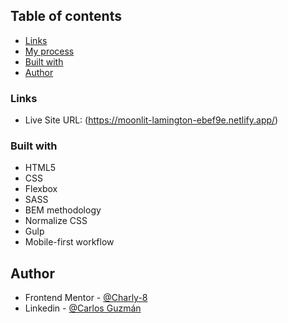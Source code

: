 

## Table of contents

  - [Links](#links)
  - [My process](#my-process)
  - [Built with](#built-with)
  - [Author](#author)


### Links

- Live Site URL: (https://moonlit-lamington-ebef9e.netlify.app/)

### Built with

- HTML5
- CSS
- Flexbox
- SASS
- BEM methodology
- Normalize CSS
- Gulp
- Mobile-first workflow

## Author

- Frontend Mentor - [@Charly-8](https://www.frontendmentor.io/profile/Charly-8)
- Linkedin - [@Carlos Guzmán](https://www.linkedin.com/in/carlosgc8/)


